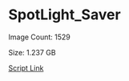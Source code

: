 # SpotLight_Saver

Image Count: 1529

Size: 1.237 GB

[Script Link](https://github.com/liuyal/Archive/blob/master/Python/Utilities/Miscellaneous/spotlight_saver.py)
